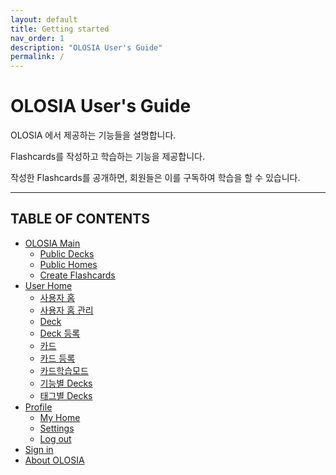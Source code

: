 ```yaml
---
layout: default
title: Getting started
nav_order: 1
description: "OLOSIA User's Guide"
permalink: /
---
```


# OLOSIA User's Guide

OLOSIA 에서 제공하는 기능들을 설명합니다.

Flashcards를 작성하고 학습하는 기능을 제공합니다.

작성한 Flashcards를 공개하면, 회원들은 이를 구독하여 학습을 할 수 있습니다.

---

## TABLE OF CONTENTS

- [OLOSIA Main](https://olosia.github.io/docs/main/main)
    - [Public Decks](https://olosia.github.io/docs/main/public-decks)
    - [Public Homes](https://olosia.github.io/docs/main/public-homes)
    - [Create Flashcards](https://olosia.github.io/docs/main/create-flashcards)
- [User Home](https://olosia.github.io/docs/user-home/user-home)
    - [사용자 홈](https://olosia.github.io/docs/user-home/home-main)
    - [사용자 홈 관리](https://olosia.github.io/docs/user-home/home-edit)
    - [Deck](https://olosia.github.io/docs/user-home/note-main)
    - [Deck 등록](https://olosia.github.io/docs/user-home/note-edit)
    - [카드](https://olosia.github.io/docs/user-home/card-main)
    - [카드 등록](https://olosia.github.io/docs/user-home/card-edit)
    - [카드학습모드](https://olosia.github.io/docs/user-home/today-learning)
    - [기능별 Decks](https://olosia.github.io/docs/user-home/decks-list)
    - [태그별 Decks](https://olosia.github.io/docs/user-home/tags-list)
- [Profile](https://olosia.github.io/docs/profile/profile)
    - [My Home](https://olosia.github.io/docs/profile/my-home)
    - [Settings](https://olosia.github.io/docs/profile/user-settings)
    - [Log out](https://olosia.github.io/docs/profile/log-out)
- [Sign in](https://olosia.github.io/docs/sign-in)
- [About OLOSIA](https://olosia.github.io/docs/about/about)